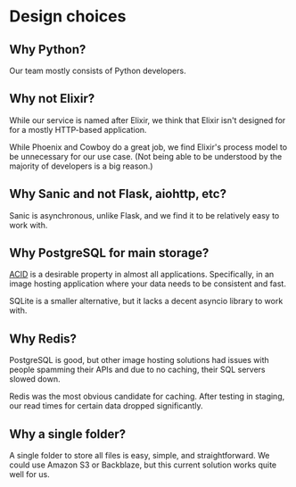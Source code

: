 # Design choices

## Why Python?

Our team mostly consists of Python developers.

## Why not Elixir?

While our service is named after Elixir, we think that Elixir isn't designed for
for a mostly HTTP-based application.

While Phoenix and Cowboy do a great job, we find Elixir's process model to be
unnecessary for our use case. (Not being able to be understood by the majority
of developers is a big reason.)

## Why Sanic and not Flask, aiohttp, etc?

Sanic is asynchronous, unlike Flask, and we find it to be relatively easy to
work with.

## Why PostgreSQL for main storage?

[ACID] is a desirable property in almost all applications. Specifically, in an
image hosting application where your data needs to be consistent and fast.

[acid]: https://en.wikipedia.org/wiki/ACID_(computer_science)

SQLite is a smaller alternative, but it lacks a decent asyncio library to work
with.

## Why Redis?

PostgreSQL is good, but other image hosting solutions had issues with people
spamming their APIs and due to no caching, their SQL servers slowed down.

Redis was the most obvious candidate for caching. After testing in staging, our
read times for certain data dropped significantly.

## Why a single folder?

A single folder to store all files is easy, simple, and straightforward. We
could use Amazon S3 or Backblaze, but this current solution works quite well for
us.
